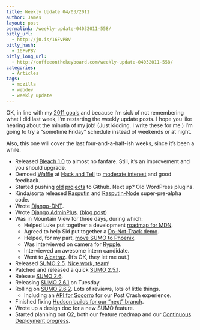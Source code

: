 ```yaml
---
title: Weekly Update 04/03/2011
author: James
layout: post
permalink: /weekly-update-04032011-558/
bitly_url:
  - http://j0.is/16FvPBV
bitly_hash:
  - 16FvPBV
bitly_long_url:
  - http://coffeeonthekeyboard.com/weekly-update-04032011-558/
categories:
  - Articles
tags:
  - mozilla
  - webdev
  - weekly update
---
```

OK, in line with my [2011 goals][1] and because I&#8217;m sick of not remembering what I did last week, I&#8217;m restarting the weekly update posts. I hope you like hearing about the minutia of my job! (Just kidding. I write these for me.) I&#8217;m going to try a &#8220;sometime Friday&#8221; schedule instead of weekends or at night.

Also, this one will cover the last four-and-a-half-ish weeks, since it&#8217;s been a while.

  * Released [Bleach 1.0][2] to almost no fanfare. Still, it&#8217;s an improvement and you should upgrade.
  * Demoed [Waffle][3] at [Hack and Tell][4] to [moderate interest][5] and good feedback.
  * Started pushing [old][6] [projects][7] to Github. Next up? Old WordPress plugins.
  * Kinda/sorta released [Rasputin][8] and [Rasputin-Node][9] super-pre-alpha code.
  * Wrote [Django-DNT][10].
  * Wrote [Django AdminPlus][11]. ([blog post][12])
  * Was in Mountain View for three days, during which: 
      * Helped Luke put together a development [roadmap for MDN][13].
      * Agreed to help Sid put together a [Do-Not-Track demo][14].
      * Helped, for my part, [move SUMO to Phoenix][15].
      * Was interviewed on camera for [Rypple][16].
      * Interviewed an awesome intern candidate.
      * Went to [Alcatraz][17]. (It&#8217;s OK, they let me out.)
  * Released [SUMO 2.5][18]. [Nice work, team][19]!
  * Patched and released a quick [SUMO 2.5.1][20].
  * Release [SUMO 2.6][21].
  * Releasing [SUMO 2.6.1][22] on Tuesday.
  * Rolling on [SUMO 2.6.2][23]. Lots of reviews, lots of little things. 
      * Including an [API for Socorro][24] for our Post Crash experience.
  * Finished fixing [Hudson builds for our &#8220;next&#8221; branch][25].
  * Wrote up a design doc for a new SUMO feature.
  * Started planning out Q2, both our feature roadmap and our [Continuous Deployment progress][26].

 [1]: http://coffeeonthekeyboard.com/2011-goals-520/
 [2]: http://pypi.python.org/pypi/bleach
 [3]: https://github.com/jsocol/django-waffle
 [4]: http://hackandtell.org/
 [5]: http://hackandtell.blip.tv/file/4738389/
 [6]: https://github.com/jsocol/phake
 [7]: https://github.com/jsocol/maveric
 [8]: https://github.com/jsocol/rasputin
 [9]: https://github.com/jsocol/rasputin-node
 [10]: http://pypi.python.org/pypi/django-dnt
 [11]: https://github.com/jsocol/django-adminplus
 [12]: http://coffeeonthekeyboard.com/o-hai-django-adminplus-568/ "O Hai Django AdminPlus"
 [13]: https://wiki.mozilla.org/MDN/MDNv1
 [14]: http://dnt.mozilla.org/
 [15]: https://bugzilla.mozilla.org/show_bug.cgi?id=622752
 [16]: http://rypple.com/tour
 [17]: http://www.flickr.com/photos/jamessocol/sets/72157626036265594/
 [18]: http://moxie.jamessocol.com/bugstats/sumo/2.5
 [19]: http://2.bp.blogspot.com/_47mDU4vB2hk/S7YlsUtcLRI/AAAAAAAAAP8/giQXGFkYuIg/s1600/fireworks.jpg
 [20]: https://bugzilla.mozilla.org/show_bug.cgi?id=634608
 [21]: http://moxie.jamessocol.com/bugstats/sumo/2.6
 [22]: http://moxie.jamessocol.com/bugstats/sumo/2.6.1
 [23]: http://moxie.jamessocol.com/bugstats/sumo/2.6.2
 [24]: https://wiki.mozilla.org/PostCrash#API
 [25]: https://hudson.mozilla.org/job/sumo-next/?
 [26]: http://coffeeonthekeyboard.com/sumo-in-q2-563/ "SUMO in Q2"